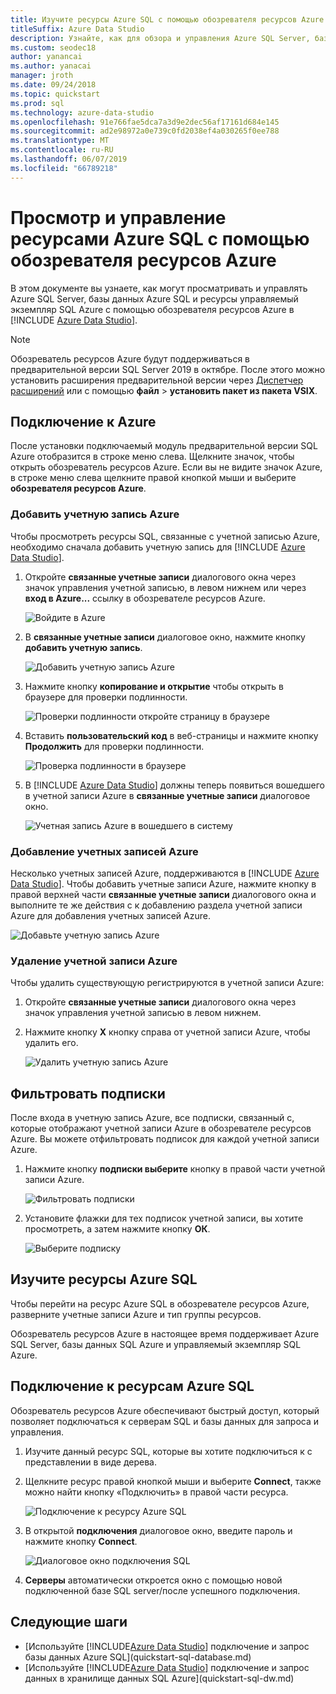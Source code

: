 ```yaml
---
title: Изучите ресурсы Azure SQL с помощью обозревателя ресурсов Azure
titleSuffix: Azure Data Studio
description: Узнайте, как для обзора и управления Azure SQL Server, базы данных SQL Azure и управляемый экземпляр SQL Azure через обозреватель ресурсов Azure.
ms.custom: seodec18
author: yanancai
ms.author: yanacai
manager: jroth
ms.date: 09/24/2018
ms.topic: quickstart
ms.prod: sql
ms.technology: azure-data-studio
ms.openlocfilehash: 91e766fae5dca7a3d9e2dec56af17161d684e145
ms.sourcegitcommit: ad2e98972a0e739c0fd2038ef4a030265f0ee788
ms.translationtype: MT
ms.contentlocale: ru-RU
ms.lasthandoff: 06/07/2019
ms.locfileid: "66789218"
---
```

# <a name="explore-and-manage-azure-sql-resources-with-azure-resource-explorer"></a>Просмотр и управление ресурсами Azure SQL с помощью обозревателя ресурсов Azure

В этом документе вы узнаете, как могут просматривать и управлять Azure SQL Server, базы данных Azure SQL и ресурсы управляемый экземпляр SQL Azure с помощью обозревателя ресурсов Azure в [!INCLUDE [Azure Data Studio](../includes/name-sos-short.md)].

>[!NOTE]
>Обозреватель ресурсов Azure будут поддерживаться в предварительной версии SQL Server 2019 в октябре. После этого можно установить расширения предварительной версии через [Диспетчер расширений](extensions.md) или с помощью **файл** > **установить пакет из пакета VSIX**.


## <a name="connect-to-azure"></a>Подключение к Azure

После установки подключаемый модуль предварительной версии SQL Azure отобразится в строке меню слева. Щелкните значок, чтобы открыть обозреватель ресурсов Azure. Если вы не видите значок Azure, в строке меню слева щелкните правой кнопкой мыши и выберите **обозревателя ресурсов Azure**.

### <a name="add-an-azure-account"></a>Добавить учетную запись Azure

Чтобы просмотреть ресурсы SQL, связанные с учетной записью Azure, необходимо сначала добавить учетную запись для [!INCLUDE [Azure Data Studio](../includes/name-sos-short.md)].

1. Откройте **связанные учетные записи** диалогового окна через значок управления учетной записью, в левом нижнем или через **вход в Azure...**  ссылку в обозревателе ресурсов Azure.

    ![Войдите в Azure](media/azure-resource-explorer/sign-in-to-azure.png)

2. В **связанные учетные записи** диалоговое окно, нажмите кнопку **добавить учетную запись**.

    ![Добавить учетную запись Azure](media/azure-resource-explorer/add-an-azure-account.png)

3. Нажмите кнопку **копирование и открытие** чтобы открыть в браузере для проверки подлинности.

    ![Проверки подлинности откройте страницу в браузере](media/azure-resource-explorer/open-authentication-in-browser.png)

4. Вставить **пользовательский код** в веб-страницы и нажмите кнопку **Продолжить** для проверки подлинности.

    ![Проверка подлинности в браузере](media/azure-resource-explorer/authenticate-in-browser.png)

5. В [!INCLUDE [Azure Data Studio](../includes/name-sos-short.md)] должны теперь появиться вошедшего в учетной записи Azure в **связанные учетные записи** диалоговое окно.

    ![Учетная запись Azure в вошедшего в систему](media/azure-resource-explorer/signed-in-azure-account.png)

### <a name="add-more-azure-accounts"></a>Добавление учетных записей Azure

Несколько учетных записей Azure, поддерживаются в [!INCLUDE [Azure Data Studio](../includes/name-sos-short.md)]. Чтобы добавить учетные записи Azure, нажмите кнопку в правой верхней части **связанные учетные записи** диалогового окна и выполните те же действия с к добавлению раздела учетной записи Azure для добавления учетных записей Azure.

![Добавьте учетную запись Azure](media/azure-resource-explorer/add-more-azure-account.png)

### <a name="remove-an-azure-account"></a>Удаление учетной записи Azure

Чтобы удалить существующую регистрируются в учетной записи Azure:

1. Откройте **связанные учетные записи** диалогового окна через значок управления учетной записью в левом нижнем.
2. Нажмите кнопку **X** кнопку справа от учетной записи Azure, чтобы удалить его.

    ![Удалить учетную запись Azure](media/azure-resource-explorer/remove-azure-account.png)

## <a name="filter-subscription"></a>Фильтровать подписки

После входа в учетную запись Azure, все подписки, связанный с, которые отображают учетной записи Azure в обозревателе ресурсов Azure. Вы можете отфильтровать подписок для каждой учетной записи Azure.

1. Нажмите кнопку **подписки выберите** кнопку в правой части учетной записи Azure.

   ![Фильтровать подписки](media/azure-resource-explorer/filter-subscription.png)

2. Установите флажки для тех подписок учетной записи, вы хотите просмотреть, а затем нажмите кнопку **ОК**.

   ![Выберите подписку](media/azure-resource-explorer/select-subscription.png)

## <a name="explore-azure-sql-resources"></a>Изучите ресурсы Azure SQL

Чтобы перейти на ресурс Azure SQL в обозревателе ресурсов Azure, разверните учетные записи Azure и тип группы ресурсов.

Обозреватель ресурсов Azure в настоящее время поддерживает Azure SQL Server, базы данных SQL Azure и управляемый экземпляр SQL Azure.

## <a name="connect-to-azure-sql-resources"></a>Подключение к ресурсам Azure SQL

Обозреватель ресурсов Azure обеспечивают быстрый доступ, который позволяет подключаться к серверам SQL и базы данных для запроса и управления. 

1. Изучите данный ресурс SQL, которые вы хотите подключиться к с представлении в виде дерева.
2. Щелкните ресурс правой кнопкой мыши и выберите **Connect**, также можно найти кнопку «Подключить» в правой части ресурса.

   ![Подключение к ресурсу Azure SQL](media/azure-resource-explorer/connect-to-azure-sql-resource.png)

3. В открытой **подключения** диалоговое окно, введите пароль и нажмите кнопку **Connect**.

   ![Диалоговое окно подключения SQL](media/azure-resource-explorer/sql-connection-dialog.png)
4. **Серверы** автоматически откроется окно с помощью новой подключенной базе SQL server/после успешного подключения.

## <a name="next-steps"></a>Следующие шаги

- [Используйте [!INCLUDE[Azure Data Studio](../includes/name-sos-short.md)] подключение и запрос базы данных Azure SQL](quickstart-sql-database.md)
- [Используйте [!INCLUDE[Azure Data Studio](../includes/name-sos-short.md)] подключение и запрос данных в хранилище данных SQL Azure](quickstart-sql-dw.md)